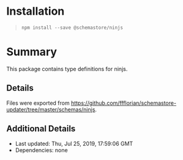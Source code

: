# Installation
> `npm install --save @schemastore/ninjs`

# Summary
This package contains type definitions for ninjs.

## Details
Files were exported from https://github.com/ffflorian/schemastore-updater/tree/master/schemas/ninjs.

## Additional Details
* Last updated: Thu, Jul 25, 2019, 17:59:06 GMT
* Dependencies: none
